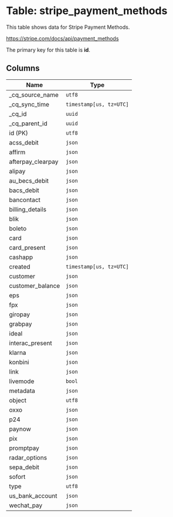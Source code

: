 # Table: stripe_payment_methods

This table shows data for Stripe Payment Methods.

https://stripe.com/docs/api/payment_methods

The primary key for this table is **id**.

## Columns

| Name          | Type          |
| ------------- | ------------- |
|_cq_source_name|`utf8`|
|_cq_sync_time|`timestamp[us, tz=UTC]`|
|_cq_id|`uuid`|
|_cq_parent_id|`uuid`|
|id (PK)|`utf8`|
|acss_debit|`json`|
|affirm|`json`|
|afterpay_clearpay|`json`|
|alipay|`json`|
|au_becs_debit|`json`|
|bacs_debit|`json`|
|bancontact|`json`|
|billing_details|`json`|
|blik|`json`|
|boleto|`json`|
|card|`json`|
|card_present|`json`|
|cashapp|`json`|
|created|`timestamp[us, tz=UTC]`|
|customer|`json`|
|customer_balance|`json`|
|eps|`json`|
|fpx|`json`|
|giropay|`json`|
|grabpay|`json`|
|ideal|`json`|
|interac_present|`json`|
|klarna|`json`|
|konbini|`json`|
|link|`json`|
|livemode|`bool`|
|metadata|`json`|
|object|`utf8`|
|oxxo|`json`|
|p24|`json`|
|paynow|`json`|
|pix|`json`|
|promptpay|`json`|
|radar_options|`json`|
|sepa_debit|`json`|
|sofort|`json`|
|type|`utf8`|
|us_bank_account|`json`|
|wechat_pay|`json`|